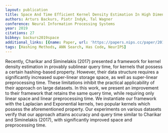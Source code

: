 ```yaml
---
layout: publication
title: Space And Time Efficient Kernel Density Estimation In High Dimensions
authors: Arturs Backurs, Piotr Indyk, Tal Wagner
conference: Neural Information Processing Systems
year: 2019
citations: 27
bibkey: backurs2019space
additional_links: [{name: Paper, url: 'https://papers.nips.cc/paper/2019/hash/a2ce8f1706e52936dfad516c23904e3e-Abstract.html'}]
tags: [Hashing Methods, ANN Search, Has Code, NeurIPS]
---
```

Recently, Charikar and Siminelakis (2017) presented a framework for kernel density estimation in provably sublinear query time, for kernels that possess a certain hashing-based property. However, their data structure requires a significantly increased super-linear storage space, as well as super-linear preprocessing time. These limitations inhibit the practical applicability of their approach on large datasets.
In this work, we present an improvement to their framework that retains the same query time, while requiring only linear space and linear preprocessing time. We instantiate our framework with the Laplacian and Exponential kernels, two popular kernels which possess the aforementioned property. Our experiments on various datasets verify that our approach attains accuracy and query time similar to Charikar and Siminelakis (2017), with significantly improved space and preprocessing time.